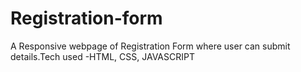 # Registration-form
A Responsive webpage of Registration Form where user can submit details.Tech used -HTML, CSS, JAVASCRIPT
